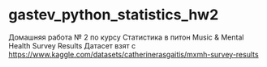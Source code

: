 # gastev_python_statistics_hw2
Домашняя работа № 2 по курсу Статистика в питон
Music & Mental Health Survey Results
Датасет взят с https://www.kaggle.com/datasets/catherinerasgaitis/mxmh-survey-results
